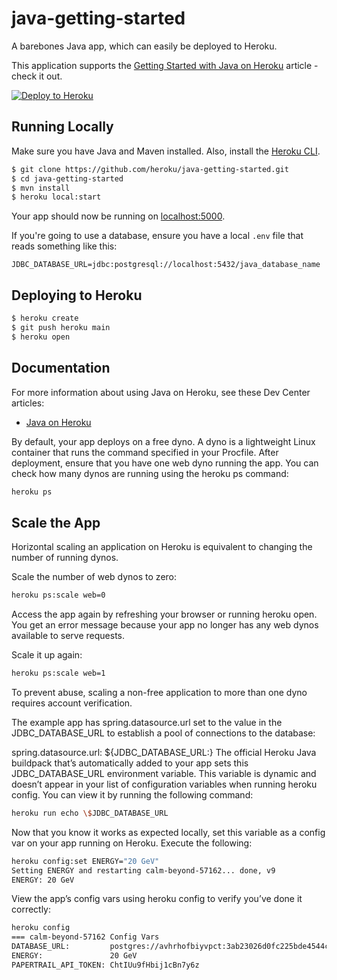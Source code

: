 # java-getting-started

A barebones Java app, which can easily be deployed to Heroku.

This application supports the [Getting Started with Java on Heroku](https://devcenter.heroku.com/articles/getting-started-with-java) article - check it out.

[![Deploy to Heroku](https://www.herokucdn.com/deploy/button.png)](https://heroku.com/deploy)

## Running Locally

Make sure you have Java and Maven installed.  Also, install the [Heroku CLI](https://cli.heroku.com/).

```sh
$ git clone https://github.com/heroku/java-getting-started.git
$ cd java-getting-started
$ mvn install
$ heroku local:start
```

Your app should now be running on [localhost:5000](http://localhost:5000/).

If you're going to use a database, ensure you have a local `.env` file that reads something like this:

```
JDBC_DATABASE_URL=jdbc:postgresql://localhost:5432/java_database_name
```

## Deploying to Heroku

```sh
$ heroku create
$ git push heroku main
$ heroku open
```

## Documentation

For more information about using Java on Heroku, see these Dev Center articles:

- [Java on Heroku](https://devcenter.heroku.com/categories/java)

By default, your app deploys on a free dyno. A dyno is a lightweight Linux container that runs the command specified in your Procfile. After deployment, ensure that you have one web dyno running the app. You can check how many dynos are running using the heroku ps command:

```sh
heroku ps
```

## Scale the App

Horizontal scaling an application on Heroku is equivalent to changing the number of running dynos.

Scale the number of web dynos to zero:

```sh
heroku ps:scale web=0
```

Access the app again by refreshing your browser or running heroku open. You get an error message because your app no longer has any web dynos available to serve requests.

Scale it up again:

```sh
heroku ps:scale web=1
```

To prevent abuse, scaling a non-free application to more than one dyno requires account verification.

The example app has spring.datasource.url set to the value in the JDBC_DATABASE_URL to establish a pool of connections to the database:

spring.datasource.url: ${JDBC_DATABASE_URL:}
The official Heroku Java buildpack that’s automatically added to your app sets this JDBC_DATABASE_URL environment variable. This variable is dynamic and doesn’t appear in your list of configuration variables when running heroku config. You can view it by running the following command:

```sh
heroku run echo \$JDBC_DATABASE_URL
```

Now that you know it works as expected locally, set this variable as a config var on your app running on Heroku. Execute the following:

```sh
heroku config:set ENERGY="20 GeV"
Setting ENERGY and restarting calm-beyond-57162... done, v9
ENERGY: 20 GeV
```

View the app’s config vars using heroku config to verify you’ve done it correctly:

```sh
heroku config
=== calm-beyond-57162 Config Vars
DATABASE_URL:         postgres://avhrhofbiyvpct:3ab23026d0fc225bde4544cedabc356904980e6a02a2418ca44d7fd19dad8e03@ec2-23-21-4-7.compute-1.amazonaws.com:5432/d8e8ojni26668k
ENERGY:               20 GeV
PAPERTRAIL_API_TOKEN: ChtIUu9fHbij1cBn7y6z
```
